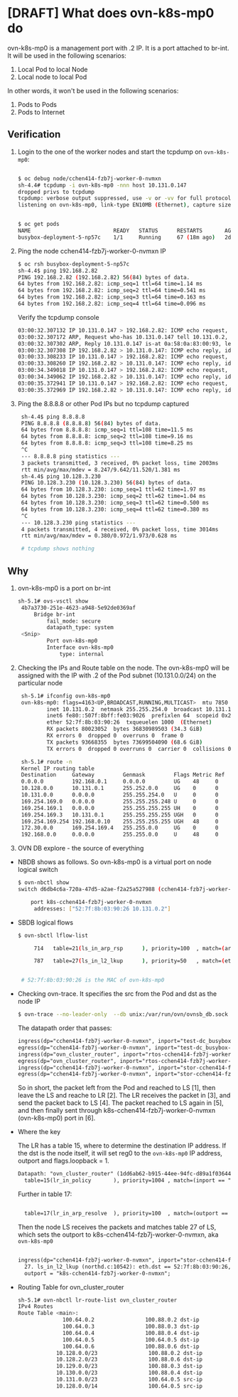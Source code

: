 # [DRAFT] What does ovn-k8s-mp0 do

ovn-k8s-mp0 is a management port with .2 IP. It is a port attached to br-int. It will be used
in the following scenarios:

1. Local Pod to local Node
2. Local node to local Pod

In other words, it won't be used in the following scenarios:

1. Pods to Pods
2. Pods to Internet

## Verification

1. Login to the one of the worker nodes and start the tcpdump on `ovn-k8s-mp0`:

    ```bash

    $ oc debug node/cchen414-fzb7j-worker-0-nvmxn
    sh-4.4# tcpdump -i ovn-k8s-mp0 -nnn host 10.131.0.147
    dropped privs to tcpdump
    tcpdump: verbose output suppressed, use -v or -vv for full protocol decode
    listening on ovn-k8s-mp0, link-type EN10MB (Ethernet), capture size 262144 bytes

    ```

    ```bash

    $ oc get pods
    NAME                          READY   STATUS      RESTARTS       AGE     IP             NODE                            NOMINATED NODE   READINESS GATES
    busybox-deployment-5-np57c    1/1     Running     67 (18m ago)   2d19h   10.131.0.147   cchen414-fzb7j-worker-0-nvmxn   <none>           <none>

    ```

2. Ping the node cchen414-fzb7j-worker-0-nvmxn IP

    ```bash
    $ oc rsh busybox-deployment-5-np57c
    sh-4.4$ ping 192.168.2.82
    PING 192.168.2.82 (192.168.2.82) 56(84) bytes of data.
    64 bytes from 192.168.2.82: icmp_seq=1 ttl=64 time=1.14 ms
    64 bytes from 192.168.2.82: icmp_seq=2 ttl=64 time=0.541 ms
    64 bytes from 192.168.2.82: icmp_seq=3 ttl=64 time=0.163 ms
    64 bytes from 192.168.2.82: icmp_seq=4 ttl=64 time=0.096 ms

    ```

    Verify the tcpdump console

    ```bash
    03:00:32.307132 IP 10.131.0.147 > 192.168.2.82: ICMP echo request, id 2, seq 1, length 64
    03:00:32.307172 ARP, Request who-has 10.131.0.147 tell 10.131.0.2, length 28
    03:00:32.307302 ARP, Reply 10.131.0.147 is-at 0a:58:0a:83:00:93, length 28
    03:00:32.307308 IP 192.168.2.82 > 10.131.0.147: ICMP echo reply, id 2, seq 1, length 64
    03:00:33.308233 IP 10.131.0.147 > 192.168.2.82: ICMP echo request, id 2, seq 2, length 64
    03:00:33.308260 IP 192.168.2.82 > 10.131.0.147: ICMP echo reply, id 2, seq 2, length 64
    03:00:34.349018 IP 10.131.0.147 > 192.168.2.82: ICMP echo request, id 2, seq 3, length 64
    03:00:34.349062 IP 192.168.2.82 > 10.131.0.147: ICMP echo reply, id 2, seq 3, length 64
    03:00:35.372941 IP 10.131.0.147 > 192.168.2.82: ICMP echo request, id 2, seq 4, length 64
    03:00:35.372969 IP 192.168.2.82 > 10.131.0.147: ICMP echo reply, id 2, seq 4, length 64
    ```

3. Ping the 8.8.8.8 or other Pod IPs but no tcpdump captured

   ```bash
    sh-4.4$ ping 8.8.8.8
    PING 8.8.8.8 (8.8.8.8) 56(84) bytes of data.
    64 bytes from 8.8.8.8: icmp_seq=1 ttl=108 time=11.5 ms
    64 bytes from 8.8.8.8: icmp_seq=2 ttl=108 time=9.16 ms
    64 bytes from 8.8.8.8: icmp_seq=3 ttl=108 time=8.25 ms
    ^C
    --- 8.8.8.8 ping statistics ---
    3 packets transmitted, 3 received, 0% packet loss, time 2003ms
    rtt min/avg/max/mdev = 8.247/9.642/11.520/1.381 ms
    sh-4.4$ ping 10.128.3.230
    PING 10.128.3.230 (10.128.3.230) 56(84) bytes of data.
    64 bytes from 10.128.3.230: icmp_seq=1 ttl=62 time=1.97 ms
    64 bytes from 10.128.3.230: icmp_seq=2 ttl=62 time=1.04 ms
    64 bytes from 10.128.3.230: icmp_seq=3 ttl=62 time=0.500 ms
    64 bytes from 10.128.3.230: icmp_seq=4 ttl=62 time=0.380 ms
    ^C
    --- 10.128.3.230 ping statistics ---
    4 packets transmitted, 4 received, 0% packet loss, time 3014ms
    rtt min/avg/max/mdev = 0.380/0.972/1.973/0.628 ms

    # tcpdump shows nothing
   ```

## Why

1. ovn-k8s-mp0 is a port on br-int

   ```bash
   sh-5.1# ovs-vsctl show
    4b7a3730-251e-4623-a948-5e92de0369af
        Bridge br-int
            fail_mode: secure
            datapath_type: system
    <Snip>
            Port ovn-k8s-mp0
            Interface ovn-k8s-mp0
                type: internal

   ```

2. Checking the IPs and Route table on the node. The ovn-k8s-mp0 will be assigned with the IP
   with .2 of the Pod subnet (10.131.0.0/24) on the particular node

   ```bash
    sh-5.1# ifconfig ovn-k8s-mp0
    ovn-k8s-mp0: flags=4163<UP,BROADCAST,RUNNING,MULTICAST>  mtu 7850
            inet 10.131.0.2  netmask 255.255.254.0  broadcast 10.131.1.255
            inet6 fe80::507f:8bff:fe03:9026  prefixlen 64  scopeid 0x20<link>
            ether 52:7f:8b:03:90:26  txqueuelen 1000  (Ethernet)
            RX packets 80023052  bytes 36830989503 (34.3 GiB)
            RX errors 0  dropped 0  overruns 0  frame 0
            TX packets 93668355  bytes 73699504090 (68.6 GiB)
            TX errors 0  dropped 0 overruns 0  carrier 0  collisions 0

    sh-5.1# route -n
    Kernel IP routing table
    Destination     Gateway         Genmask         Flags Metric Ref    Use Iface
    0.0.0.0         192.168.0.1     0.0.0.0         UG    48     0        0 br-ex
    10.128.0.0      10.131.0.1      255.252.0.0     UG    0      0        0 ovn-k8s-mp0
    10.131.0.0      0.0.0.0         255.255.254.0   U     0      0        0 ovn-k8s-mp0
    169.254.169.0   0.0.0.0         255.255.255.248 U     0      0        0 br-ex
    169.254.169.1   0.0.0.0         255.255.255.255 UH    0      0        0 br-ex
    169.254.169.3   10.131.0.1      255.255.255.255 UGH   0      0        0 ovn-k8s-mp0
    169.254.169.254 192.168.0.10    255.255.255.255 UGH   48     0        0 br-ex
    172.30.0.0      169.254.169.4   255.255.0.0     UG    0      0        0 br-ex
    192.168.0.0     0.0.0.0         255.255.0.0     U     48     0        0 br-ex
   ```

3. OVN DB explore - the source of everything

* NBDB shows as follows. So ovn-k8s-mp0 is a virtual port on node logical switch

   ```bash
   $ ovn-nbctl show
   switch d6db4c6a-720a-47d5-a2ae-f2a25a527988 (cchen414-fzb7j-worker-0-nvmxn)

       port k8s-cchen414-fzb7j-worker-0-nvmxn
        addresses: ["52:7f:8b:03:90:26 10.131.0.2"]
   ```

* SBDB logical flows

  ```bash
  $ ovn-sbctl lflow-list

       714   table=21(ls_in_arp_rsp      ), priority=100  , match=(arp.tpa == 10.131.0.2 && arp.op == 1 && inport == "k8s-cchen414-fzb7j-worker-0-nvmxn"),         action=(next;)

       787   table=27(ls_in_l2_lkup      ), priority=50   , match=(eth.dst == 52:7f:8b:03:90:26), action=(outport = "k8s-cchen414-fzb7j-worker-0-nvmxn"; output;)


   # 52:7f:8b:03:90:26 is the MAC of ovn-k8s-mp0
  ```

* Checking ovn-trace. It specifies the src from the Pod and dst as the node IP

    ```bash
    $ ovn-trace --no-leader-only  --db unix:/var/run/ovn/ovnsb_db.sock cchen414-fzb7j-worker-0-nvmxn 'inport=="test-dc_busybox-deployment-5-np57c" && eth.src==0a:58:0a:83:00:93 && eth.dst==0a:58:0a:83:00:01 && ip4.src==10.131.0.147 && ip4.dst==192.168.2.82 && ip.ttl==64 && tcp.dst==80 && tcp.src==52888'

    ```

    The datapath order that passes:

    ```txt
    ingress(dp="cchen414-fzb7j-worker-0-nvmxn", inport="test-dc_busybox-deployment-5-np57c") [1]
    egress(dp="cchen414-fzb7j-worker-0-nvmxn", inport="test-dc_busybox-deployment-5-np57c",  outport="stor-cchen414-fzb7j-worker-0-nvmxn") [2]
    ingress(dp="ovn_cluster_router", inport="rtos-cchen414-fzb7j-worker-0-nvmxn")[3]
    egress(dp="ovn_cluster_router", inport="rtos-cchen414-fzb7j-worker-0-nvmxn", outport="rtos-cchen414-fzb7j-worker-0-nvmxn") [4]
    ingress(dp="cchen414-fzb7j-worker-0-nvmxn", inport="stor-cchen414-fzb7j-worker-0-nvmxn")[5]
    egress(dp="cchen414-fzb7j-worker-0-nvmxn", inport="stor-cchen414-fzb7j-worker-0-nvmxn", outport="k8s-cchen414-fzb7j-worker-0-nvmxn")[6]

    ```

    So in short, the packet left from the Pod and reached to LS [1], then leave the LS and reache
    to LR [2]. The LR receives the packet in [3], and send the packet back to LS [4]. The packet
    reached to LS again in [5], and then finally sent through k8s-cchen414-fzb7j-worker-0-nvmxn
    (ovn-k8s-mp0) port in [6].

* Where the key

  The LR has a table 15, where to determine the destination IP address. If the dst is the node
  itself, it will set reg0 to the `ovn-k8s-mp0` IP address, outport and flags.loopback = 1.

  ```txt
  Datapath: "ovn_cluster_router" (1dd6ab62-b915-44ee-94fc-d89a1f03644a)  Pipeline: egress
    table=15(lr_in_policy       ), priority=1004 , match=(inport == "rtos-cchen414-fzb7j-worker-0-nvmxn" && ip4.dst == 192.168.2.82 /* cchen414-fzb7j-worker-0-nvmxn */), action=(reg0 = 10.131.0.2; reg1 = 10.131.0.1; eth.src = 0a:58:0a:83:00:01; outport = "rtos-cchen414-fzb7j-worker-0-nvmxn"; flags.loopback = 1; reg8[0..15] = 0; next;)
  ```

   Further in table 17:

   ```txt

     table=17(lr_in_arp_resolve  ), priority=100  , match=(outport == "rtos-cchen414-fzb7j-worker-0-nvmxn" && reg0 == 10.131.0.2), action=(eth.dst = 52:7f:8b:03:90:26; next;)

   ```

   Then the node LS receives the packets and matches table 27 of LS, which sets the outport
   to k8s-cchen414-fzb7j-worker-0-nvmxn, aka `ovn-k8s-mp0`

   ```txt

   ingress(dp="cchen414-fzb7j-worker-0-nvmxn", inport="stor-cchen414-fzb7j-worker-0-nvmxn")
     27. ls_in_l2_lkup (northd.c:10542): eth.dst == 52:7f:8b:03:90:26, priority 50, uuid 462957d9
     outport = "k8s-cchen414-fzb7j-worker-0-nvmxn";

   ```

* Routing Table for ovn_cluster_router

  ```bash
  sh-5.1# ovn-nbctl lr-route-list ovn_cluster_router
  IPv4 Routes
  Route Table <main>:
                100.64.0.2                100.88.0.2 dst-ip
                100.64.0.3                100.88.0.3 dst-ip
                100.64.0.4                100.88.0.4 dst-ip
                100.64.0.5                100.64.0.5 dst-ip
                100.64.0.6                100.88.0.6 dst-ip
              10.128.0.0/23                100.88.0.2 dst-ip
              10.128.2.0/23                100.88.0.6 dst-ip
              10.129.0.0/23                100.88.0.3 dst-ip
              10.130.0.0/23                100.88.0.4 dst-ip
              10.131.0.0/23                100.64.0.5 src-ip
              10.128.0.0/14                100.64.0.5 src-ip
  ```
